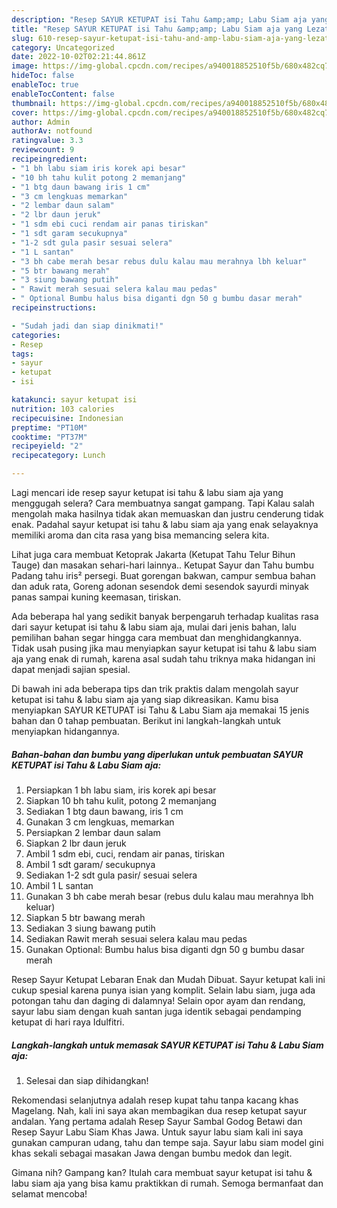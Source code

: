 ```yaml
---
description: "Resep SAYUR KETUPAT isi Tahu &amp;amp; Labu Siam aja yang Lezat Sekali, Buat Buka Puasa}"
title: "Resep SAYUR KETUPAT isi Tahu &amp;amp; Labu Siam aja yang Lezat Sekali, Buat Buka Puasa}"
slug: 610-resep-sayur-ketupat-isi-tahu-and-amp-labu-siam-aja-yang-lezat-sekali-buat-buka-puasa
category: Uncategorized
date: 2022-10-02T02:21:44.861Z
image: https://img-global.cpcdn.com/recipes/a940018852510f5b/680x482cq70/sayur-ketupat-isi-tahu-labu-siam-aja-foto-resep-utama.jpg
hideToc: false
enableToc: true
enableTocContent: false
thumbnail: https://img-global.cpcdn.com/recipes/a940018852510f5b/680x482cq70/sayur-ketupat-isi-tahu-labu-siam-aja-foto-resep-utama.jpg
cover: https://img-global.cpcdn.com/recipes/a940018852510f5b/680x482cq70/sayur-ketupat-isi-tahu-labu-siam-aja-foto-resep-utama.jpg
author: Admin
authorAv: notfound
ratingvalue: 3.3
reviewcount: 9
recipeingredient:
- "1 bh labu siam iris korek api besar"
- "10 bh tahu kulit potong 2 memanjang"
- "1 btg daun bawang iris 1 cm"
- "3 cm lengkuas memarkan"
- "2 lembar daun salam"
- "2 lbr daun jeruk"
- "1 sdm ebi cuci rendam air panas tiriskan"
- "1 sdt garam secukupnya"
- "1-2 sdt gula pasir sesuai selera"
- "1 L santan"
- "3 bh cabe merah besar rebus dulu kalau mau merahnya lbh keluar"
- "5 btr bawang merah"
- "3 siung bawang putih"
- " Rawit merah sesuai selera kalau mau pedas"
- " Optional Bumbu halus bisa diganti dgn 50 g bumbu dasar merah"
recipeinstructions:

- "Sudah jadi dan siap dinikmati!"
categories:
- Resep
tags:
- sayur
- ketupat
- isi

katakunci: sayur ketupat isi 
nutrition: 103 calories
recipecuisine: Indonesian
preptime: "PT10M"
cooktime: "PT37M"
recipeyield: "2"
recipecategory: Lunch

---
```



Lagi mencari ide resep sayur ketupat isi tahu &amp; labu siam aja yang menggugah selera? Cara membuatnya sangat gampang. Tapi Kalau salah mengolah maka hasilnya tidak akan memuaskan dan justru cenderung tidak enak. Padahal sayur ketupat isi tahu &amp; labu siam aja yang enak selayaknya memiliki aroma dan cita rasa yang bisa memancing selera kita.


Lihat juga cara membuat Ketoprak Jakarta (Ketupat Tahu Telur Bihun Tauge) dan masakan sehari-hari lainnya.. Ketupat Sayur dan Tahu bumbu Padang tahu iris² persegi. Buat gorengan bakwan, campur sembua bahan dan aduk rata, Goreng adonan sesendok demi sesendok sayurdi minyak panas sampai kuning keemasan, tiriskan.

Ada beberapa hal yang sedikit banyak berpengaruh terhadap kualitas rasa dari sayur ketupat isi tahu &amp; labu siam aja, mulai dari jenis bahan, lalu pemilihan bahan segar hingga cara membuat dan menghidangkannya. Tidak usah pusing jika mau menyiapkan sayur ketupat isi tahu &amp; labu siam aja yang enak di rumah, karena asal sudah tahu triknya maka hidangan ini dapat menjadi sajian spesial.


Di bawah ini ada beberapa tips dan trik praktis dalam mengolah sayur ketupat isi tahu &amp; labu siam aja yang siap dikreasikan. Kamu bisa menyiapkan SAYUR KETUPAT isi Tahu &amp; Labu Siam aja memakai 15 jenis bahan dan 0 tahap pembuatan. Berikut ini langkah-langkah untuk menyiapkan hidangannya.

<!--inarticleads1-->

##### Bahan-bahan dan bumbu yang diperlukan untuk pembuatan SAYUR KETUPAT isi Tahu &amp; Labu Siam aja:

1. Persiapkan 1 bh labu siam, iris korek api besar
1. Siapkan 10 bh tahu kulit, potong 2 memanjang
1. Sediakan 1 btg daun bawang, iris 1 cm
1. Gunakan 3 cm lengkuas, memarkan
1. Persiapkan 2 lembar daun salam
1. Siapkan 2 lbr daun jeruk
1. Ambil 1 sdm ebi, cuci, rendam air panas, tiriskan
1. Ambil 1 sdt garam/ secukupnya
1. Sediakan 1-2 sdt gula pasir/ sesuai selera
1. Ambil 1 L santan
1. Gunakan 3 bh cabe merah besar (rebus dulu kalau mau merahnya lbh keluar)
1. Siapkan 5 btr bawang merah
1. Sediakan 3 siung bawang putih
1. Sediakan  Rawit merah sesuai selera kalau mau pedas
1. Gunakan  Optional: Bumbu halus bisa diganti dgn 50 g bumbu dasar merah


Resep Sayur Ketupat Lebaran Enak dan Mudah Dibuat. Sayur ketupat kali ini cukup spesial karena punya isian yang komplit. Selain labu siam, juga ada potongan tahu dan daging di dalamnya! Selain opor ayam dan rendang, sayur labu siam dengan kuah santan juga identik sebagai pendamping ketupat di hari raya Idulfitri. 

<!--inarticleads2-->

##### Langkah-langkah untuk memasak SAYUR KETUPAT isi Tahu &amp; Labu Siam aja:


1. Selesai dan siap dihidangkan!

Rekomendasi selanjutnya adalah resep kupat tahu tanpa kacang khas Magelang. Nah, kali ini saya akan membagikan dua resep ketupat sayur andalan. Yang pertama adalah Resep Sayur Sambal Godog Betawi dan Resep Sayur Labu Siam Khas Jawa. Untuk sayur labu siam kali ini saya gunakan campuran udang, tahu dan tempe saja. Sayur labu siam model gini khas sekali sebagai masakan Jawa dengan bumbu medok dan legit. 

Gimana nih? Gampang kan? Itulah cara membuat sayur ketupat isi tahu &amp; labu siam aja yang bisa kamu praktikkan di rumah. Semoga bermanfaat dan selamat mencoba!
